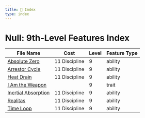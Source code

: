 ```yaml
---
title: 📑 Index
type: index
---
```


# Null: 9th-Level Features Index

| File Name                                       | Cost          | Level | Feature Type |
| ----------------------------------------------- | ------------- | ----- | ------------ |
| [Absolute Zero](../Absolute%20Zero)             | 11 Discipline | 9     | ability      |
| [Arrestor Cycle](../Arrestor%20Cycle)           | 11 Discipline | 9     | ability      |
| [Heat Drain](../Heat%20Drain)                   | 11 Discipline | 9     | ability      |
| [I Am the Weapon](../I%20Am%20the%20Weapon)     |               | 9     | trait        |
| [Inertial Absorption](../Inertial%20Absorption) | 11 Discipline | 9     | ability      |
| [Realitas](../Realitas)                         | 11 Discipline | 9     | ability      |
| [Time Loop](../Time%20Loop)                     | 11 Discipline | 9     | ability      |
